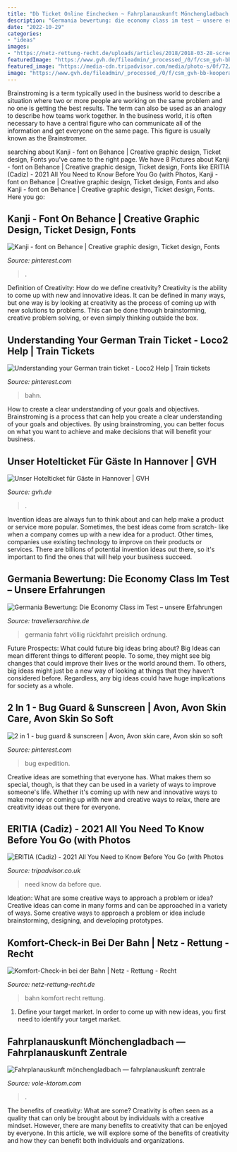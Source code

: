 ```yaml
---
title: "Db Ticket Online Einchecken ~ Fahrplanauskunft Mönchengladbach — Fahrplanauskunft Zentrale"
description: "Germania bewertung: die economy class im test – unsere erfahrungen"
date: "2022-10-29"
categories:
- "ideas"
images:
- "https://netz-rettung-recht.de/uploads/articles/2018/2018-03-28-screenshot-komfort-checkin.png"
featuredImage: "https://www.gvh.de/fileadmin/_processed_/0/f/csm_gvh-bb-kooperationsangebote-hotelticket-3840x1320_6387e52592.jpg"
featured_image: "https://media-cdn.tripadvisor.com/media/photo-s/0f/72/da/74/el-dia-que-estuve-en.jpg"
image: "https://www.gvh.de/fileadmin/_processed_/0/f/csm_gvh-bb-kooperationsangebote-hotelticket-3840x1320_6387e52592.jpg"
---
```



Brainstroming is a term typically used in the business world to describe a situation where two or more people are working on the same problem and no one is getting the best results. The term can also be used as an analogy to describe how teams work together. In the business world, it is often necessary to have a central figure who can communicate all of the information and get everyone on the same page. This figure is usually known as the Brainstromer.

	

		
searching about Kanji - font on Behance | Creative graphic design, Ticket design, Fonts you've came to the right page. We have 8 Pictures about Kanji - font on Behance | Creative graphic design, Ticket design, Fonts like ERITIA (Cadiz) - 2021 All You Need to Know Before You Go (with Photos, Kanji - font on Behance | Creative graphic design, Ticket design, Fonts and also Kanji - font on Behance | Creative graphic design, Ticket design, Fonts. Here you go:
		
    
## Kanji - Font On Behance | Creative Graphic Design, Ticket Design, Fonts

<img loading=lazy src="https://i.pinimg.com/originals/57/04/30/570430f9517c947de23b24a89bbaefe5.jpg" onerror="this.onerror=null;this.src='https://tse3.mm.bing.net/th?id=OIP.zlQTXuxvbel2pbXx8maJLgHa2S&amp;pid=15.1';" alt="Kanji - font on Behance | Creative graphic design, Ticket design, Fonts">

_Source: pinterest.com_

>. 

	

Definition of Creativity: How do we define creativity?
Creativity is the ability to come up with new and innovative ideas. It can be defined in many ways, but one way is by looking at creativity as the process of coming up with new solutions to problems. This can be done through brainstorming, creative problem solving, or even simply thinking outside the box.

    
## Understanding Your German Train Ticket - Loco2 Help | Train Tickets

<img loading=lazy src="https://i.pinimg.com/736x/40/49/2e/40492e36ceedbbe978a2dbd60bb2dd6c.jpg" onerror="this.onerror=null;this.src='https://tse3.mm.bing.net/th?id=OIP._rSG9KmhC0a1RpSoxP1QPQHaJp&amp;pid=15.1';" alt="Understanding your German train ticket - Loco2 Help | Train tickets">

_Source: pinterest.com_

>bahn. 

	

How to create a clear understanding of your goals and objectives.
Brainstroming is a process that can help you create a clear understanding of your goals and objectives. By using brainstroming, you can better focus on what you want to achieve and make decisions that will benefit your business.

    
## Unser Hotelticket Für Gäste In Hannover | GVH

<img loading=lazy src="https://www.gvh.de/fileadmin/_processed_/0/f/csm_gvh-bb-kooperationsangebote-hotelticket-3840x1320_6387e52592.jpg" onerror="this.onerror=null;this.src='https://tse1.mm.bing.net/th?id=OIP.MD9Awp29Z_qtQMHGmtNcuAHaCe&amp;pid=15.1';" alt="Unser Hotelticket für Gäste in Hannover | GVH">

_Source: gvh.de_

>. 

	

Invention ideas are always fun to think about and can help make a product or service more popular. Sometimes, the best ideas come from scratch- like when a company comes up with a new idea for a product. Other times, companies use existing technology to improve on their products or services. There are billions of potential invention ideas out there, so it's important to find the ones that will help your business succeed.

    
## Germania Bewertung: Die Economy Class Im Test – Unsere Erfahrungen

<img loading=lazy src="https://travellersarchive.de/wp-content/uploads/sites/2/2018/10/Germania-Bewertung-Duesseldorf-Ponta-Delgada-Einstieg.jpg" onerror="this.onerror=null;this.src='https://tse3.mm.bing.net/th?id=OIP.wJCOIhDTKpsgCLA1sxLkngHaLI&amp;pid=15.1';" alt="Germania Bewertung: Die Economy Class im Test – unsere Erfahrungen">

_Source: travellersarchive.de_

>germania fahrt völlig rückfahrt preislich ordnung. 

	

Future Prospects: What could future big ideas bring about?
Big Ideas can mean different things to different people. To some, they might see big changes that could improve their lives or the world around them. To others, big ideas might just be a new way of looking at things that they haven't considered before. Regardless, any big ideas could have huge implications for society as a whole.

    
## 2 In 1 - Bug Guard &amp; Sunscreen | Avon, Avon Skin Care, Avon Skin So Soft

<img loading=lazy src="https://i.pinimg.com/originals/c9/44/b8/c944b877ed4d904583986d1f725d98cb.jpg" onerror="this.onerror=null;this.src='https://tse3.mm.bing.net/th?id=OIP.aPd3zA72vck4KnLMsWH34QHaFX&amp;pid=15.1';" alt="2 in 1 - bug guard &amp; sunscreen | Avon, Avon skin care, Avon skin so soft">

_Source: pinterest.com_

>bug expedition. 

	

Creative ideas are something that everyone has. What makes them so special, though, is that they can be used in a variety of ways to improve someone's life. Whether it's coming up with new and innovative ways to make money or coming up with new and creative ways to relax, there are creativity ideas out there for everyone.

    
## ERITIA (Cadiz) - 2021 All You Need To Know Before You Go (with Photos

<img loading=lazy src="https://media-cdn.tripadvisor.com/media/photo-s/0f/72/da/74/el-dia-que-estuve-en.jpg" onerror="this.onerror=null;this.src='https://tse4.mm.bing.net/th?id=OIP.ZK1knGh3WrPXBKmrn3qx0gHaFj&amp;pid=15.1';" alt="ERITIA (Cadiz) - 2021 All You Need to Know Before You Go (with Photos">

_Source: tripadvisor.co.uk_

>need know da before que. 

	

Ideation: What are some creative ways to approach a problem or idea?
Creative ideas can come in many forms and can be approached in a variety of ways. Some creative ways to approach a problem or idea include brainstorming, designing, and developing prototypes.

    
## Komfort-Check-in Bei Der Bahn | Netz - Rettung - Recht

<img loading=lazy src="https://netz-rettung-recht.de/uploads/articles/2018/2018-03-28-screenshot-komfort-checkin.png" onerror="this.onerror=null;this.src='https://tse1.mm.bing.net/th?id=OIP.vNvj3AmaAJ8Wpi3RufO7rQHaEL&amp;pid=15.1';" alt="Komfort-Check-in bei der Bahn | Netz - Rettung - Recht">

_Source: netz-rettung-recht.de_

>bahn komfort recht rettung. 

	

1. Define your target market. In order to come up with new ideas, you first need to identify your target market.

    
## Fahrplanauskunft Mönchengladbach — Fahrplanauskunft Zentrale

<img loading=lazy src="https://vole-ktorom.com/uvzgp/lUpfd51jkvyELp06bConLgAAAA.jpg" onerror="this.onerror=null;this.src='https://tse3.mm.bing.net/th?id=OIP.AEmIeJmpwNwAkpLJj0lvmwAAAA&amp;pid=15.1';" alt="Fahrplanauskunft mönchengladbach — fahrplanauskunft zentrale">

_Source: vole-ktorom.com_

>. 

	

The benefits of creativity: What are some?
Creativity is often seen as a quality that can only be brought about by individuals with a creative mindset. However, there are many benefits to creativity that can be enjoyed by everyone. In this article, we will explore some of the benefits of creativity and how they can benefit both individuals and organizations.

